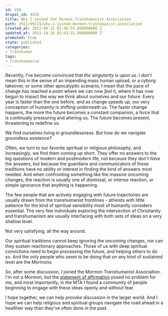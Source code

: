 ```yaml
---
id: 158
drupal_id: 4435
title: Why I joined the Mormon Transhumanist Association
path: 2011/09/21/why-i-joined-mormon-trashumanist-association
created_at: 2011-09-22 02:46:55.000000000 Z
updated_at: 2011-10-10 03:03:31.000000000 Z
promoted: true
state: published
categories:
- Transhuman
tags:
- transhumanism
---
```

Recently, I've become convinced that *the singularity is upon us*. I don't mean this in the sense of an impending mass human upload, or a cyborg takeover, or some other apocalyptic scenario; I mean that the pace of change has reached a point where we can now *feel* it, where it has now begun to impact the way we think about ourselves and our future. Every year is faster than the one before, and as change speeds up, our very conception of humanity is shifting underneath us. The faster change happens, the more the future becomes a constant companion, a force that is continually pressuring and altering us. The future becomes present, threatening to redefine us.

We find ourselves living in groundlessness. But how do we navigate groundless existence?

Often, we turn to our favorite spiritual or religious philosophy, and increasingly, we find them coming up short. They offer no answers to the big questions of modern and postmodern life, not because they don't *have* the answers, but because the guardians and communicators of these traditions have no ability or interest in finding the kind of answers most needed. And when confronting something like the massive oncoming changes, the reaction is usually one of dismissal, or intense reaction, or simple ignorance that anything is happening.

The few people that are actively engaging with future trajectories are usually drawn from the transhumanist frontlines - atheists with little patience for the kind of spiritual sensibility most of humanity considers essential. The very few individuals exploring the intersection of Christianity and transhumanism are usually interfacing with both sets of ideas on a very shallow level.

Not very satisfying, all the way around.

Our spiritual traditions cannot keep ignoring the oncoming changes, nor can they sustain reactionary approaches. Those of us with deep spiritual convictions need to begin processing the future, and helping others to do so. And the only people who seem to be doing that on any kind of sustained level are the Mormons.

So, after some discussion, I joined the Mormon Transhumanist Association. I'm not a Mormon, but the <a href="http://transfigurism.org/pages/about/mormon-transhumanist-affirmation/">statement of affirmation</a> posed no problem for me, and most importantly, in the MTA I found a community of people beginning to engage with these ideas openly and without fear. 

I hope together, we can help provoke discussion in the larger world. And I hope we can help religious and spiritual groups navigate the road ahead in a healthier way than they've often done in the past.
